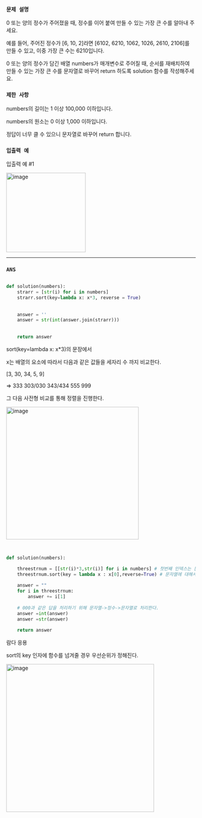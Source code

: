 ### `문제 설명`

0 또는 양의 정수가 주어졌을 때, 정수를 이어 붙여 만들 수 있는 가장 큰 수를 알아내 주세요.

예를 들어, 주어진 정수가 [6, 10, 2]라면 [6102, 6210, 1062, 1026, 2610, 2106]를 만들 수 있고, 이중 가장 큰 수는 6210입니다.

0 또는 양의 정수가 담긴 배열 numbers가 매개변수로 주어질 때, 순서를 재배치하여 만들 수 있는 가장 큰 수를 문자열로 바꾸어 return 하도록 solution 함수를 작성해주세요.

### `제한 사항`

numbers의 길이는 1 이상 100,000 이하입니다.

numbers의 원소는 0 이상 1,000 이하입니다.

정답이 너무 클 수 있으니 문자열로 바꾸어 return 합니다.

### `입출력 예`

입출력 예 #1

<img width="211" alt="image" src="https://user-images.githubusercontent.com/84978165/230774947-fa437d7b-5401-47e2-a994-09a368c9d64c.png">


----

### `ANS`

```python

def solution(numbers):
    strarr = [str(i) for i in numbers]
    strarr.sort(key=lambda x: x*3, reverse = True)
  
      
    answer = ''
    answer = str(int(answer.join(strarr)))
    
    
    return answer

```

sort(key=lambda x: x*3)의 문장에서

x는 배열의 요소에 따라서 다음과 같은 값들을 세자리 수 까지 비교한다.

[3, 30, 34, 5, 9]

=> 333 303/030 343/434 555 999

그 다음 사전형 비교를 통해 정렬을 진행한다.


<img width="352" alt="image" src="https://user-images.githubusercontent.com/84978165/234182998-d95b4f3a-a0f6-4fe1-8048-cc5367c31722.png">

```python


def solution(numbers):

    threestrnum = [[str(i)*3,str(i)] for i in numbers] # 첫번째 인덱스는 문자열을 3배 늘린 값이고 두번째 인덱스는 원본 값이다.
    threestrnum.sort(key = lambda x : x[0],reverse=True) # 문자열에 대해서 사전형 정렬을 시도한다.
    
    answer = ""
    for i in threestrnum:
        answer += i[1]
    
    # 000과 같은 답을 처리하기 위해 문자열->정수->문자열로 처리한다.
    answer =int(answer) 
    answer =str(answer)
    
    return answer

```

람다 응용

sort의 key 인자에 함수를 넘겨줄 경우 우선순위가 정해진다.

<img width="393" alt="image" src="https://user-images.githubusercontent.com/84978165/234182905-fefb6033-522f-4ee5-9762-105df304020e.png">



